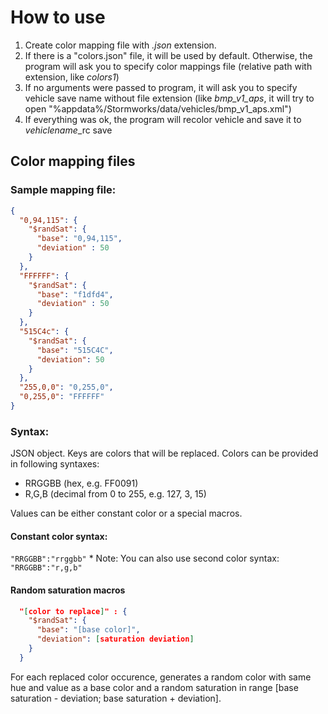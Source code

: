 ﻿# How to use

1. Create color mapping file with *.json* extension.
2. If there is a "colors.json" file, it will be used by default. Otherwise, the program will ask you to specify color mappings file (relative path with extension, like *colors1*)
3. If no arguments were passed to program, it will ask you to specify vehicle save name without file extension (like *bmp_v1_aps*, it will try to open "%appdata%/Stormworks/data/vehicles/bmp_v1_aps.xml")
4. If everything was ok, the program will recolor vehicle and save it to *vehiclename*_rc save

## Color mapping files
### Sample mapping file:
```json
{
  "0,94,115": {
    "$randSat": {
      "base": "0,94,115",
      "deviation" : 50
    }
  },
  "FFFFFF": {
    "$randSat": {
      "base": "f1dfd4",
      "deviation" : 50
    }
  },
  "515C4c": {
    "$randSat": {
      "base": "515C4C",
      "deviation": 50
    }
  },
  "255,0,0": "0,255,0",
  "0,255,0": "FFFFFF"
}
```
### Syntax:
JSON object. Keys are colors that will be replaced.
Colors can be provided in following syntaxes:
- RRGGBB (hex, e.g. FF0091)
- R,G,B (decimal from 0 to 255, e.g. 127, 3, 15)

Values can be either constant color or a special macros.
#### Constant color syntax:
`"RRGGBB":"rrggbb"` * Note: You can also use second color syntax: `"RRGGBB":"r,g,b"`

#### Random saturation macros
```json
  "[color to replace]" : {
    "$randSat": {
      "base": "[base color]",
      "deviation": [saturation deviation]
    }
  }
```
For each replaced color occurence, generates a random color with same hue and value as a base color and a random saturation in range [base saturation - deviation; base saturation + deviation].
